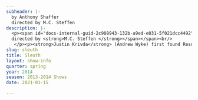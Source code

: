 ```yaml
---
subheader: |-
  by Anthony Shaffer
  directed by M.C. Steffen
description: |-
  <p><span id="docs-internal-guid-2c908943-132b-a9ed-e031-5f021dcc4492"><span>If you’re looking for the quintessential murder mystery thriller, </span><span>Sleuth</span><span> (1971 Tony Award for Best Play) is a sure lock. The plot begins when Andrew Wyke, a successful mystery writer, lures his wife's lover, Milo Tindle, to his country home. Once there, the two engage in a game of cat and mouse with more twists and turns than the labyrinthian manor that surrounds them. Director MC Steffen invites you along for the ride, so long as you promise to inspect the uninspected.</span></span></p><p><span><span>by <strong>Anthony Shaffer</strong><br/>
  directed by <strong>M.C. Steffen </strong></span></span><br/>
   </p><p><strong>Justin Krivda</strong> (Andrew Wyke) first found Resonance with the Eternal Cosmic Harmony of Existence as an eight-year old student of <span>Isshin-ryū Karate, during his training </span>under Detroit's own Chief Grand Master Willie Adams. He has spent the past fourteen years exploring the elegant language of the Universe through his writings, ramblings, and Artistry. Moreover, in his tenure as a student of English, Physics, and Astrophysics at the University of Chicago, he has maintained the Wonder twink'ling wide in the eyes of that young Warrior-Poet. He offers his performance in memory of his longtime beloved friend, Claude "Klondike" Foules<span class="st">—</span>a 57th Street StreetWise vendor who taught him the importance of Dreaming, Believing, and Smiling.</p><p><strong>Jackson Ruzzo</strong> (Milo Tindle) is a first-year Physics major with specialization in Astrophysics. Previously, Jackson appeared in the Winter 2014 Weekend of Workshops. This is his second show with UT.</p><p><strong>Charles Fielding</strong> (Inspector Doppler) is a third-year transfer student from the University of Florida, tentatively a TAPS major. This is his UChicago stage debut. At UF he appeared in <em>Faust </em>(Mephistopheles), <em>Arcadia </em>(Chater), <em>Knuckle </em>(Max) and <em>Endgame </em>(Clov). He is happy to make his return to the stage in his favorite play, and hopes you enjoy the show.</p><p><strong>M.C. Steffen</strong> (Director) made his directorial debut last fall with <em>Smitten</em>. Acting credits: with UT: <em>The House of Yes</em> (Anthony), <em>reWILDing Genius</em> (Adam); with CES: <em>croMagnum </em>(Hogget). He also devised <em>The (Colm) O'Reilly Factor</em>, a series of plays originally produced by Theater Oobleck staged throughout this past year. The final part, a production of <em>There Is a Happiness That Morning Is</em>, will go up tenth week of this quarter<span class="st">—</span>M.C. will be co-directing and playing Bernard. In the meanwhile, he hopes you enjoy watching Sleuth as much as he's enjoyed working on it. Thanks to the cast and staff! For Spencer and Kristin.</p><p><strong>Caety Klingman</strong> (Stage Manager) is a third-year English major and Cinema &amp; Media Studies minor in the College. She is thrilled to be stage managing such an amazing show and talented group of people. Previously, she has stage managed three workshops, assistant stage managed <em>The Lion in Winter</em>, assistant production managed <em>True West</em>, done set decorations for Commedia, painted for <em>The Drowsy Chaperone</em>, and participated in New Work Weeks.</p> <p><strong>Joshua Harris</strong> (Sound Designer) is a second-year English and TAPS major. He has previously worked on Sound Design in some capacity for 7 UT and UChicago shows. Some highlighted credits include Designer on <em>High Art: Commedia does Hamlet</em> and <em>As You Like It</em>. This past year, he has directed two shows: the <em>Eh Joe</em> Beckett Workshop in the Fall, and his own play <em>croMagnum </em>for CES in the Winter. Later this quarter he will be appearing as Balthasar in <em>Much Ado About Nothing</em>.</p><p><strong>Jacob Mulcahy</strong><span> (Master Carpenter) is a third year physics major in the college. He has previously been an assistant set designer and/or master carpenter for UT productions of This is Our Youth, The Merchant of Venice, Hedda Gabler, and Godspell.</span></p><p><strong>Yiwen Feng</strong> (Dialect Coach) is a third year Gender and Sexuality Studies major who has assistant costume designed for <em>As You Like It</em> and directed and served as costume, props, set, and sound designer for CESFest 2014's <em>Thrill Me: The Leopold &amp; Loeb Story</em>. Yiwen is currently also the costume designer for <em>A Little Star Quality</em>.</p><p><strong>Mark Hassenfratz </strong>(Assistant Scenic Designer) is a first-year English major from New York. In addition to building sets, he also writes for South Side Weekly, The University of Chicago Humor Magazine, and Maroon TV's mock-news show, The Marooned.</p><p><strong>James Newton</strong> (Assistant Sound Designer) a second-year probable English major and Music minor. Although he's been playing with music for a long time, this will be his first quarter with UT. His theatre experience includes directing and piano-ing the music for CESfest 2014's production of <em>Thrill Me</em>. He is looking forward to bringing sonic pleasures to UT!</p>
slug: sleuth
title: Sleuth
layout: show-info
quarter: spring
year: 2014
season: 2013-2014 Shows
date: 2021-01-15

---
```

